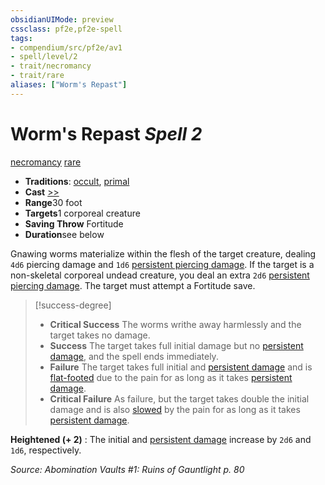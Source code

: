 ```yaml
---
obsidianUIMode: preview
cssclass: pf2e,pf2e-spell
tags:
- compendium/src/pf2e/av1
- spell/level/2
- trait/necromancy
- trait/rare
aliases: ["Worm's Repast"]
---
```

# Worm's Repast *Spell 2*   
[necromancy](../../rules/traits/necromancy.md)  [rare](../../rules/traits/rare.md)  

- **Traditions**: [occult](../../rules/traits/occult.md), [primal](../../rules/traits/primal.md)
- **Cast** [>>](../../rules/core-rulebook/chapter-9-playing-the-game.md#Actions "Two-Action") 
- **Range**30 foot
- **Targets**1 corporeal creature
- **Saving Throw** Fortitude
- **Duration**see below

Gnawing worms materialize within the flesh of the target creature, dealing `4d6` piercing damage and `1d6` [persistent piercing damage](../../rules/conditions.md#Persistent%20Damage). If the target is a non-skeletal corporeal undead creature, you deal an extra `2d6` [persistent piercing damage](../../rules/conditions.md#Persistent%20Damage). The target must attempt a Fortitude save.

> [!success-degree] 
> - **Critical Success** The worms writhe away harmlessly and the target takes no damage.
> - **Success** The target takes full initial damage but no [persistent damage](../../rules/conditions.md#Persistent%20Damage), and the spell ends immediately.
> - **Failure** The target takes full initial and [persistent damage](../../rules/conditions.md#Persistent%20Damage) and is [flat-footed](../../rules/conditions.md#Flat-footed) due to the pain for as long as it takes [persistent damage](../../rules/conditions.md#Persistent%20Damage).
> - **Critical Failure** As failure, but the target takes double the initial damage and is also [slowed](../../rules/conditions.md#Slowed) by the pain for as long as it takes [persistent damage](../../rules/conditions.md#Persistent%20Damage).

**Heightened (+ 2)** : The initial and [persistent damage](../../rules/conditions.md#Persistent%20Damage) increase by `2d6` and `1d6`, respectively.

*Source: Abomination Vaults #1: Ruins of Gauntlight p. 80*